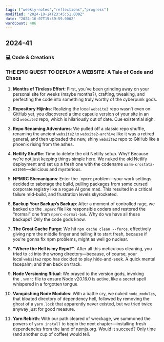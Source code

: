 ```yaml
---
tags: ["weekly-notes","reflections","progress"]
modified: "2024-10-14T23:45:51.000Z"
date: "2024-10-07T15:39:59.000Z"
wordCount: 406
---
```

## 2024-41


### 💻 Code & Creations

### **THE EPIC QUEST TO DEPLOY A WEBSITE: A Tale of Code and Chaos**

1. **Months of Tireless Effort**: First, you’ve been grinding away on your personal site for weeks (maybe months?), crafting, tweaking, and perfecting the code into something truly worthy of the cyberpunk gods.

2. **Repository Hijinks**: Realizing the local `website2` repo wasn’t even on GitHub yet, you discovered a time capsule version of your site in an old `website2` repo, which is hilariously out of date. Cue existential sigh.

3. **Repo Renaming Adventures**: We pulled off a classic repo shuffle, renaming the ancient `website2` to `website2-archive` like it was a retired general, and then uploaded the new, shiny `website2` repo to GitHub like a phoenix rising from the ashes.

4. **Netlify Shuffle**: Time to delete the old Netlify setup. Why? Because we’re not just keeping things simple here. We nuked the old Netlify deployment and set up a fresh one with the codename `warm-crostata-e31905`—delicious and mysterious.

5. **NPMRC Shenanigans**: Enter the `.npmrc` problem—your work settings decided to sabotage the build, pulling packages from some cursed corporate registry like a rogue AI gone mad. This resulted in a critical failure mid-build, and frustration levels skyrocketed.

6. **Backup Your Backup’s Backup**: After a moment of controlled rage, we backed up the `.npmrc` file like responsible coders and restored the “normal” one from `npmrc-normal-bak`. Why do we have all these backups? Only the code gods know.

7. **The Great Cache Purge**: We hit `npm cache clean --force`, effectively giving npm the middle finger and telling it to start fresh, because if you're gonna fix npm problems, might as well go nuclear.

8. **"Where the Hell is my Repo?"**: After all this meticulous cleaning, you tried to `cd` into the wrong directory—because, of course, your local `website2` repo has decided to play hide-and-seek. A quick mental facepalm, and then back on track.

9. **Node Versioning Ritual**: We prayed to the version gods, invoking the `.nvmrc` file to ensure Node v20.16.0 is active, like a secret spell whispered in a forgotten tongue.

10. **Vanquishing Node Modules**: With a battle cry, we nuked `node_modules`, that bloated directory of dependency hell, followed by removing the ghost of a `yarn.lock` that apparently never existed, but we tried twice anyway just for good measure.

11. **Yarn Rebirth**: With our path cleared of wreckage, we summoned the powers of `yarn install` to begin the next chapter—installing fresh dependencies from the land of npmjs.org. Would it succeed? Only time (and another cup of coffee) would tell.